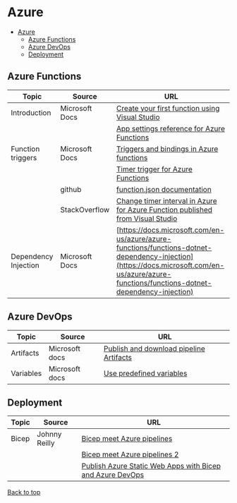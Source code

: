 # Azure

[top]: #contents

- [Azure](#azure)
  - [Azure Functions](#azure-functions)
  - [Azure DevOps](#azure-devops)
  - [Deployment](#deployment)

## Azure Functions

| Topic | Source | URL |
| --- | --- | --- |
| Introduction | Microsoft Docs | [Create your first function using Visual Studio](https://docs.microsoft.com/en-us/azure/azure-functions/functions-create-your-first-function-visual-studio) |
| | | [App settings reference for Azure Functions](https://docs.microsoft.com/en-us/azure/azure-functions/functions-app-settings) |
| Function triggers | Microsoft Docs | [Triggers and bindings in Azure functions](https://docs.microsoft.com/en-us/azure/azure-functions/functions-bindings-timer?tabs=csharp) |
| | | [Timer trigger for Azure Functions](https://docs.microsoft.com/en-us/azure/azure-functions/functions-bindings-timer?tabs=csharp) |
| | github | [function.json documentation](https://github.com/Azure/azure-functions-host/wiki/function.json) |
| | StackOverflow | [Change timer interval in Azure for Azure Function published from Visual Studio](https://stackoverflow.com/questions/46974395/change-timer-interval-in-azure-for-azure-function-published-from-visual-studio#answer-47177269) |
| Dependency Injection | Microsoft Docs | [https://docs.microsoft.com/en-us/azure/azure-functions/functions-dotnet-dependency-injection](https://docs.microsoft.com/en-us/azure/azure-functions/functions-dotnet-dependency-injection) |

## Azure DevOps

| Topic | Source | URL |
| --- | --- | --- |
| Artifacts | Microsoft docs | [Publish and download pipeline Artifacts](https://docs.microsoft.com/en-us/azure/devops/pipelines/artifacts/pipeline-artifacts?view=azure-devops&tabs=yaml) |
| Variables | Microsoft docs | [Use predefined variables](https://docs.microsoft.com/en-us/azure/devops/pipelines/build/variables?view=azure-devops) |

## Deployment

| Topic | Source | URL |
| --- | --- | --- |
| Bicep | Johnny Reilly | [Bicep meet Azure pipelines](https://blog.johnnyreilly.com/2021/03/20/bicep-meet-azure-pipelines/) |
| | | [Bicep meet Azure pipelines 2](https://blog.johnnyreilly.com/2021/03/23/bicep-meet-azure-pipelines-2/) |
| | | [Publish Azure Static Web Apps with Bicep and Azure DevOps](https://blog.johnnyreilly.com/2021/08/15/bicep-azure-static-web-apps-azure-devops/) |

[Back to top][top]